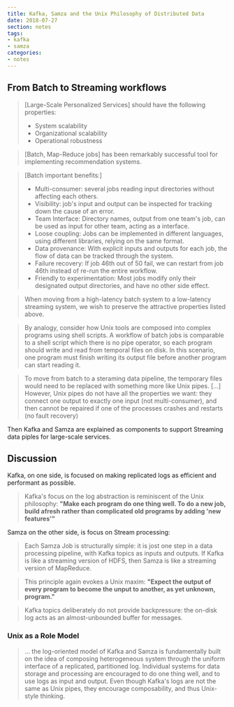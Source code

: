 ```yaml
---
title: Kafka, Samza and the Unix Philosophy of Distributed Data
date: 2018-07-27
section: notes
tags:
- kafka
- samza
categories:
- notes
---
```


<!--more-->

## From Batch to Streaming workflows

> [Large-Scale Personalized Services] should have the following properties: 
> * System scalability
> * Organizational scalability
> * Operational robustness

> [Batch, Map-Reduce jobs] has been remarkably successful tool for implementing recommendation systems.

> [Batch important benefits:]
> * Multi-consumer: several jobs reading input directories without affecting each others.
> * Visibility: job's input and output can be inspected for tracking down the cause of an error.
> * Team Interface: Directory names, output from one team's job, can be used as input for other team, acting as a interface.
> * Loose coupling: Jobs can be implemented in different languages, using different libraries, relying on the same format.
> * Data provenance: With explicit inputs and outputs for each job, the flow of data can be tracked through the system.
> * Failure recovery: If job 46th out of 50 fail, we can restart from job 46th instead of re-run the entire workflow.
> * Friendly to experimentation: Most jobs modify only their designated output directories, and have no other side effect.

> When moving from a high-latency batch system to a low-latency streaming system, we wish to preserve the attractive properties listed above.

> By analogy, consider how Unix tools are composed into complex programs using shell scripts. A workflow of batch jobs is comparable to a shell 
script which there is no pipe operator, so each program should write and read from temporal files on disk. In this scenario, one program must
finish writing its output file before another program can start reading it.

> To move from batch to a steraming data pipeline, the temporary files would need to be replaced with something more like Unix pipes.
> [...] However, Unix pipes do not have all the properties we want: they connect one output to exactly one input (not multi-consumer), and
> then cannot be repaired if one of the processes crashes and restarts (no fault recovery)

Then Kafka and Samza are explained as components to support Streaming data piples for large-scale services.

## Discussion

Kafka, on one side, is focused on making replicated logs as efficient and performant as possible.

> Kafka's focus on the log abstraction is reminiscent of the Unix philosophy: **"Make each program do one thing well. To do a new job, build
afresh rather than complicated old programs by adding 'new features'"**

Samza on the other side, is focus on Stream processing: 

> Each Samza Job is structurally simple: it is jost one step in a data processing pipeline, with Kafka topics as inputs and outputs. If Kafka is 
like a streaming version of HDFS, then Samza is like a streaming version of MapReduce.

> This principle again evokes a Unix maxim: **"Expect the output of every program to become the unput to another, as yet unknown, program."**

> Kafka topics deliberately do not provide backpressure: the on-disk log acts as an almost-unbounded buffer for messages.

### Unix as a Role Model

> ... the log-oriented model of Kafka and Samza is fundamentally built on the idea of composing heterogeneous system through the uniform interface
of a replicated, partitioned log.
> Individual systems for data storage and processing are encouraged to do one thing well, and to use logs as input and output. 
> Even though Kafka's logs are not the same as Unix pipes, they encourage composability, and thus Unix-style thinking.


